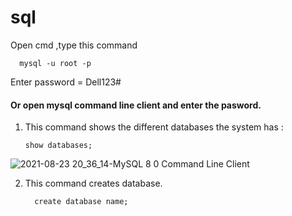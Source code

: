 # sql
Open cmd 
,type this command

      mysql -u root -p
 Enter password = Dell123# <br>
 #### Or open mysql command line client and enter the pasword.
 
1. This command shows the different databases the system has :
           
       show databases;
 ![2021-08-23 20_36_14-MySQL 8 0 Command Line Client](https://user-images.githubusercontent.com/72215893/130471358-e1f3001b-df10-4b75-abd5-63cc2f678966.png)

 
 2. This command creates database.

          create database name;
 
